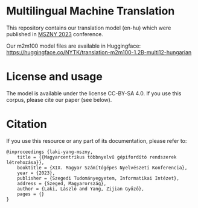 # Multilingual Machine Translation

This repository contains our translation model (en-hu) which were published in [MSZNY 2023](https://rgai.inf.u-szeged.hu/mszny2023) conference.

Our m2m100 model files are available in Huggingface: https://huggingface.co/NYTK/translation-m2m100-1.2B-multi12-hungarian

# License and usage
The model is available under the license CC-BY-SA 4.0. If you use this corpus, please cite our paper (see below).

# Citation
If you use this resource or any part of its documentation, please refer to:


```
@inproceedings {laki-yang-mszny,
    title = {{Magyarcentrikus többnyelvű gépifordító rendszerek létrehozása}},
    booktitle = {XIX. Magyar Számítógépes Nyelvészeti Konferencia},
    year = {2023},
    publisher = {Szegedi Tudományegyetem, Informatikai Intézet},
    address = {Szeged, Magyarország},
    author = {Laki, László and Yang, Zijian Győző},
    pages = {}
}
```
